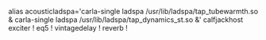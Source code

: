 alias acousticladspa='carla-single ladspa /usr/lib/ladspa/tap_tubewarmth.so & carla-single ladspa /usr/lib/ladspa/tap_dynamics_st.so &'
calfjackhost exciter ! eq5 ! vintagedelay ! reverb !
